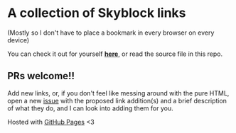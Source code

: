 
# A collection of Skyblock links

(Mostly so I don't have to place a bookmark in every browser on every device)


You can check it out for yourself
**[here](https://aphased.github.io/skyblock-links)**,
or read the source file in this repo.


## PRs welcome!!

Add new links, or, if you don't feel like messing around with the pure HTML,
open a new [issue](https://github.com/aphased/skyblock-links/issues) with the
proposed link addition(s) and a brief description of what they do, and I can
look into adding them for you.

Hosted with [GitHub Pages](https://pages.github.com/) \<3

